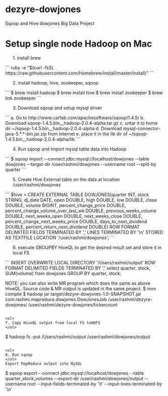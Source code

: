 dezyre-dowjones
===============

Sqoop and Hive dowjones Big Data Project

Setup single node Hadoop on Mac
================================
<ol>
 1. install brew
</ol>
```
ruby -e "$(curl -fsSL https://raw.githubusercontent.com/Homebrew/install/master/install)"
```

<ol>
 2. install hadoop, hive, zookeeper, sqoop
</ol>
```
$ brew install hadoop
$ brew install hive
$ brew install zookeeper
$ brew link zookeeper
```
<ol>
 3. Download sqoop and setup mysql driver
</ol>
```
a. Go to http://www.carfab.com/apachesoftware/sqoop/1.4.5/
b. Download sqoop-1.4.5.bin__hadoop-2.0.4-alpha.tar.gz
c. untar it to home dir ~/sqoop-1.4.5.bin__hadoop-2.0.4-alpha
d. Download mysql-connector-java-5.*.*-bin.jar.zip from internet
e. place it in the lib dir of ~/sqoop-1.4.5.bin__hadoop-2.0.4-alpha/lib
```

<ol>
 4. Run sqoop and Import mysql table data into Hadoop
</ol>
```
$ sqoop import --connect jdbc:mysql://localhost/dowjones  --table dowjones --target-dir /user/rashmi/dowjones --username root --split-by quarter
```

<ol>
5. Create Hive External table on the data at location /user/rashmi/dowjones
</ol>
```
$hive > CREATE EXTERNAL TABLE DOWJONES(quarter INT, stock STRING, dj_date DATE, open DOUBLE, high DOUBLE, low DOUBLE, close DOUBLE, volume BIGINT, percent_change_price DOUBLE, percent_change_volume_over_last_wk DOUBLE, previous_weeks_volume DOUBLE, next_weeks_open DOUBLE, next_weeks_close DOUBLE, percent_change_next_weeks_price DOUBLE, days_to_next_dividend DOUBLE, percent_return_next_dividend DOUBLE) ROW FORMAT DELIMITED FIELDS TERMINATED BY ',' LINES TERMINATED BY '\n' STORED AS TEXTFILE LOCATION '/user/rashmi/dowjones';
```
<ol>
6. execute GROUPBY HiveQL to get the desired result set and store it in local FS
</ol>
```
INSERT OVERWRITE LOCAL DIRECTORY '/Users/rashmi/output' ROW FORMAT DELIMITED FIELDS TERMINATED BY ',' select quarter, stock, SUM(volume) from dowjones GROUP BY quarter, stock;


NOTE: you can also write MR program which does the same as above HiveQL. Source code & MR output is updated in the same project.
$ mvn compile
$ hadoop jar target/dezyre-dowjones-1.0-SNAPSHOT.jar com.rashmi.mapreduce.dowjones.DowJonesJob /user/rashmi/dezyre-dowjones/ /user/rashmi/dezyre-dowjones/tickercount
```

<ol>
7. Copy HiveQL output from local FS toHDFS
</ol>
```
$ hadoop fs -put /Users/rashmi/output /user/rashmi/dowjones/output
```

<ol>
8. Run sqoop
</ol>
Export MapReduce output into MySQL
```
$ sqoop export --connect jdbc:mysql://localhost/dowjones --table quarter_stock_volumes --export-dir /user/rashmi/dowjones/output --username root --input-fields-terminated-by '\t' --input-lines-terminated-by '\n'
```

